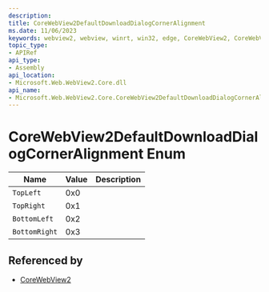 ```yaml
---
description: 
title: CoreWebView2DefaultDownloadDialogCornerAlignment
ms.date: 11/06/2023
keywords: webview2, webview, winrt, win32, edge, CoreWebView2, CoreWebView2Controller, browser control, edge html, CoreWebView2DefaultDownloadDialogCornerAlignment
topic_type:
- APIRef
api_type:
- Assembly
api_location:
- Microsoft.Web.WebView2.Core.dll
api_name:
- Microsoft.Web.WebView2.Core.CoreWebView2DefaultDownloadDialogCornerAlignment
---
```


# CoreWebView2DefaultDownloadDialogCornerAlignment Enum

| Name |  Value | Description |
|--|--|--|
|`TopLeft` | 0x0  |  |
|`TopRight` | 0x1  |  |
|`BottomLeft` | 0x2  |  |
|`BottomRight` | 0x3  |  |


## Referenced by

- [CoreWebView2](corewebview2.md)
